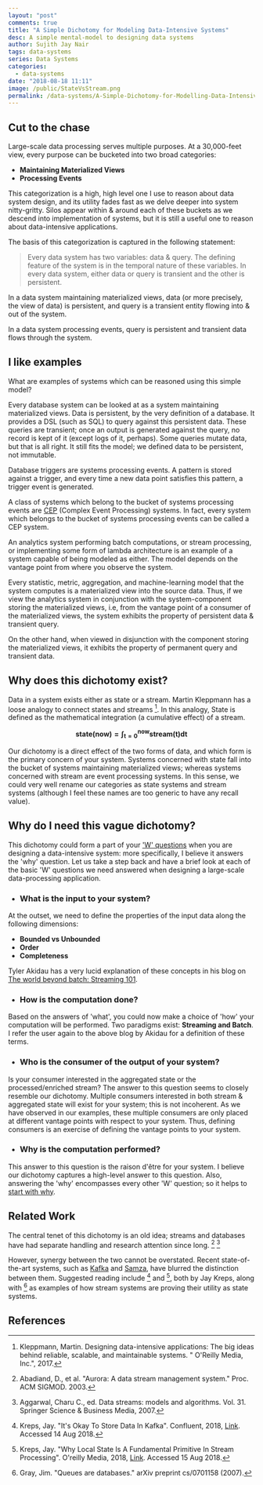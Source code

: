 ```yaml
---
layout: "post"
comments: true
title: "A Simple Dichotomy for Modeling Data-Intensive Systems"
desc: A simple mental-model to designing data systems
author: Sujith Jay Nair
tags: data-systems
series: Data Systems
categories:
  - data-systems
date: "2018-08-18 11:11"
image: /public/StateVsStream.png
permalink: /data-systems/A-Simple-Dichotomy-for-Modelling-Data-Intensive-Systems/
---
```

## Cut to the chase
Large-scale data processing serves multiple purposes. At a 30,000-feet view, every purpose can be bucketed into two broad categories:
- **Maintaining Materialized Views**
- **Processing Events**

This categorization is a high, high level one I use to reason about data system design, and its utility fades fast as we delve deeper into system nitty-gritty. Silos appear within & around each of these buckets as we descend into implementation of systems, but it is still a useful one to reason about data-intensive applications.

The basis of this categorization is captured in the following statement:

> Every data system has two variables: data & query. The defining feature of the system is in the temporal nature of these variables. In every data system, either data or query is transient and the other is persistent.

In a data system maintaining materialized views, data (or more precisely, the view of data) is persistent, and query is a transient entity flowing into & out of the system.

In a data system processing events, query is persistent and transient data flows through the system.

<!--break-->
## I like examples
What are examples of systems which can be reasoned using this simple model?

Every database system can be looked at as a system maintaining materialized views. Data is persistent, by the very definition of a database. It provides a DSL (such as SQL) to query against this persistent data. These queries are transient; once an output is generated against the query, no record is kept of it (except logs of it, perhaps). Some queries mutate data, but that is all right. It still fits the model; we defined data to be persistent, not immutable.

Database triggers are systems processing events. A pattern is stored against a trigger, and every time a new data point satisfies this pattern, a trigger event is generated.

A class of systems which belong to the bucket of systems processing events are [CEP](https://en.wikipedia.org/wiki/Complex_event_processing) (Complex Event Processing) systems. In fact, every system which belongs to the bucket of systems processing events can be called a CEP system.

An analytics system performing batch computations, or stream processing, or implementing some form of lambda architecture is an example of a system capable of being modeled as either. The model depends on the vantage point from where you observe the system.

Every statistic, metric, aggregation, and machine-learning model that the system computes is a materialized view into the source data. Thus, if we view the analytics system in conjunction with the system-component storing the materialized views, i.e, from the vantage point of a consumer of the materialized views, the system exhibits the property of persistent data & transient query.

On the other hand, when viewed in disjunction with the component storing the materialized views, it exhibits the property of permanent query and transient data.

## Why does this dichotomy exist?
Data in a system exists either as state or a stream. Martin Kleppmann has a loose analogy to connect states and streams [^1]. In this analogy, State is defined as the mathematical integration (a cumulative effect) of a stream.

$$ \mathsf{\mathbf{state(now) = \int_{t = 0}^{now} stream(t)  dt }} $$

Our dichotomy is a direct effect of the two forms of data, and which form is the primary concern of your system. Systems concerned with state fall into the bucket of systems maintaining materialized views; whereas systems concerned with stream are event processing systems. In this sense, we could very well rename our categories as state systems and stream systems (although I feel these names are too generic to have any recall value).


## Why do I need this vague dichotomy?
This dichotomy could form a part of your ['W' questions](https://en.wikipedia.org/wiki/Five_Ws) when you are designing a data-intensive system: more specifically, I believe it answers the 'why' question. Let us take a step back and have a brief look at each of the basic 'W' questions we need answered when designing a large-scale data-processing application.

- ### What is the input to your system?
At the outset, we need to define the properties of the input data along the following dimensions:
  - **Bounded vs Unbounded**
  - **Order**
  - **Completeness**

  Tyler Akidau has a very lucid explanation of these concepts in his blog on [The world beyond batch: Streaming 101](https://www.oreilly.com/ideas/the-world-beyond-batch-streaming-101).

- ### How is the computation done?
Based on the answers of 'what', you could now make a choice of 'how' your computation will be performed. Two paradigms exist: **Streaming and Batch**. I refer the user again to the above blog by Akidau for a definition of these terms.

- ### Who is the consumer of the output of your system?
Is your consumer interested in the aggregated state or the processed/enriched stream? The answer to this question seems to closely resemble our dichotomy. Multiple consumers interested in both stream & aggregated state will exist for your system; this is not incoherent. As we have observed in our examples, these multiple consumers are only placed at different vantage points with respect to your system. Thus, defining consumers is an exercise of defining the vantage points to your system.

- ### Why is the computation performed?
This answer to this question is the raison d'être for your system. I believe our dichotomy captures a high-level answer to this question. Also, answering the 'why' encompasses every other 'W' question; so it helps to [start with why](https://en.wikipedia.org/wiki/Start_With_Why).


## Related Work
The central tenet of this dichotomy is an old idea; streams and databases have had separate handling and research attention since long. [^2] [^3]

However, synergy between the two cannot be overstated. Recent state-of-the-art systems, such as [Kafka](https://kafka.apache.org/) and [Samza](http://samza.apache.org/), have blurred the distinction between them. Suggested reading include [^4] and [^5], both by Jay Kreps, along with [^6] as examples of how stream systems are proving their utility as state systems.

## References
[^1]: Kleppmann, Martin. Designing data-intensive applications: The big ideas behind reliable, scalable, and maintainable systems. " O'Reilly Media, Inc.", 2017.
[^2]: Abadiand, D., et al. "Aurora: A data stream management system." Proc. ACM SIGMOD. 2003.
[^3]: Aggarwal, Charu C., ed. Data streams: models and algorithms. Vol. 31. Springer Science & Business Media, 2007.
[^4]: Kreps, Jay. "It's Okay To Store Data In Kafka". Confluent, 2018, [Link](https://www.confluent.io/blog/okay-store-data-apache-kafka/). Accessed 14 Aug 2018.
[^5]: Kreps, Jay. "Why Local State Is A Fundamental Primitive In Stream Processing". O'reilly Media, 2018, [Link](https://www.oreilly.com/ideas/why-local-state-is-a-fundamental-primitive-in-stream-processing). Accessed 15 Aug 2018.
[^6]: Gray, Jim. "Queues are databases." arXiv preprint cs/0701158 (2007).
[^7]: Hyde, Julian. "Data in flight." Communications of the ACM 53.1 (2010): 48-52.
